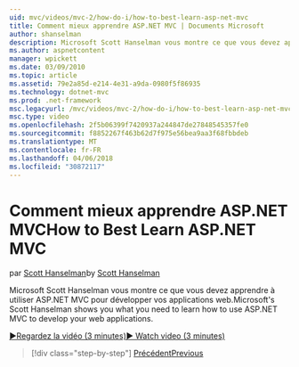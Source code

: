 ```yaml
---
uid: mvc/videos/mvc-2/how-do-i/how-to-best-learn-asp-net-mvc
title: Comment mieux apprendre ASP.NET MVC | Documents Microsoft
author: shanselman
description: Microsoft Scott Hanselman vous montre ce que vous devez apprendre à utiliser ASP.NET MVC pour développer vos applications web.
ms.author: aspnetcontent
manager: wpickett
ms.date: 03/09/2010
ms.topic: article
ms.assetid: 79e2a85d-e214-4e31-a9da-0980f5f86935
ms.technology: dotnet-mvc
ms.prod: .net-framework
msc.legacyurl: /mvc/videos/mvc-2/how-do-i/how-to-best-learn-asp-net-mvc
msc.type: video
ms.openlocfilehash: 2f5b06399f7420937a244847de27848545357fe0
ms.sourcegitcommit: f8852267f463b62d7f975e56bea9aa3f68fbbdeb
ms.translationtype: MT
ms.contentlocale: fr-FR
ms.lasthandoff: 04/06/2018
ms.locfileid: "30872117"
---
```

<a name="how-to-best-learn-aspnet-mvc"></a><span data-ttu-id="58506-103">Comment mieux apprendre ASP.NET MVC</span><span class="sxs-lookup"><span data-stu-id="58506-103">How to Best Learn ASP.NET MVC</span></span>
====================
<span data-ttu-id="58506-104">par [Scott Hanselman](https://github.com/shanselman)</span><span class="sxs-lookup"><span data-stu-id="58506-104">by [Scott Hanselman](https://github.com/shanselman)</span></span>

<span data-ttu-id="58506-105">Microsoft Scott Hanselman vous montre ce que vous devez apprendre à utiliser ASP.NET MVC pour développer vos applications web.</span><span class="sxs-lookup"><span data-stu-id="58506-105">Microsoft's Scott Hanselman shows you what you need to learn how to use ASP.NET MVC to develop your web applications.</span></span>

[<span data-ttu-id="58506-106">&#9654;Regardez la vidéo (3 minutes)</span><span class="sxs-lookup"><span data-stu-id="58506-106">&#9654; Watch video (3 minutes)</span></span>](https://channel9.msdn.com/Blogs/ASP-NET-Site-Videos/how-to-best-learn-asp-net-mvc)

> [!div class="step-by-step"]
> [<span data-ttu-id="58506-107">Précédent</span><span class="sxs-lookup"><span data-stu-id="58506-107">Previous</span></span>](5-minute-introduction-to-aspnet-mvc.md)
